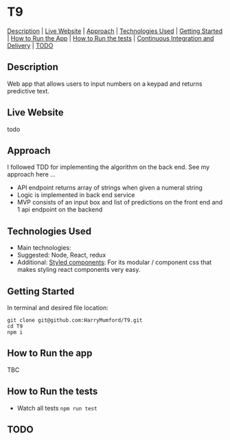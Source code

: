 # T9

[Description](#description) | [Live Website](#live-website) | [Approach](#approach) | [Technologies Used](#technologies-used) | [Getting Started](#getting-started) | [How to Run the App](#how-to-run-the-app) | [How to Run the tests](#how-to-run-the-tests) | [Continuous Integration and Delivery](#continuous-integration-and-delivery) | [TODO](#TODO)

## Description

Web app that allows users to input numbers on a keypad and returns predictive text.

## Live Website

todo

## Approach

I followed TDD for implementing the algorithm on the back end. See my approach here ...

- API endpoint returns array of strings when given a numeral string
- Logic is implemented in back end service
- MVP consists of an input box and list of predictions on the front end and 1 api endpoint on the backend

## Technologies Used

- Main technologies:
- Suggested: Node, React, redux
- Additional: [Styled components](https://reactjs.org/): For its modular / component css that makes styling react components very easy.

## Getting Started

In terminal and desired file location:

```
git clone git@github.com:HarryMumford/T9.git
cd T9
npm i
```

## How to Run the app

TBC

## How to Run the tests

- Watch all tests `npm run test`

## TODO
